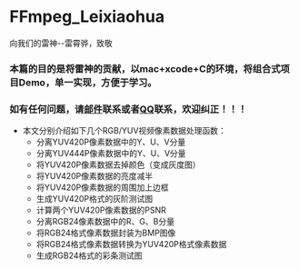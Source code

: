 # FFmpeg_Leixiaohua
向我们的雷神--雷霄骅，致敬


### 本篇的目的是将雷神的贡献，以mac+xcode+C的环境，将组合式项目Demo，单一实现，方便于学习。
### 如有任何问题，请[邮件](anglemiku_v@163.com)联系或者[QQ](479069761)联系，欢迎纠正！！！


* 本文分别介绍如下几个RGB/YUV视频像素数据处理函数：
    * 分离YUV420P像素数据中的Y、U、V分量
    * 分离YUV444P像素数据中的Y、U、V分量
    * 将YUV420P像素数据去掉颜色（变成灰度图）
    * 将YUV420P像素数据的亮度减半
    * 将YUV420P像素数据的周围加上边框
    * 生成YUV420P格式的灰阶测试图
    * 计算两个YUV420P像素数据的PSNR
    * 分离RGB24像素数据中的R、G、B分量
    * 将RGB24格式像素数据封装为BMP图像
    * 将RGB24格式像素数据转换为YUV420P格式像素数据
    * 生成RGB24格式的彩条测试图
